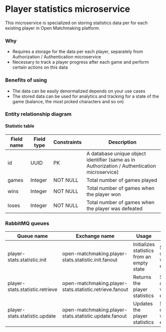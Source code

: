 # Player statistics microservice

This microservice is specialized on storing statistics data per for each existing player in Open Matchmaking platform.

### Why 
- Requires a storage for the data per each player, separately from Authorization / Authentication microservice
- Necessary to track a player progress after each game and perform certain actions on this data 

### Benefits of using
- The data can be easily denormalized depends on your use cases
- The stored data can be used for analytics and tracking for a state of the game (balance, the most picked characters and so on)

### Entity relationship diagram
#### Statistic table
| Field name      | Field type | Constraints | Description                                |
|-----------------|------------|-------------|--------------------------------------------|
| id              | UUID       | PK          | A database unique object identifier (same as in Authorization / Authentication microservice) |
| games           | Integer    | NOT NULL    | Total number of games played                       |
| wins            | Integer    | NOT NULL    | Total number of games when the player won          |
| loses           | Integer    | NOT NULL    | Total number of games when the player was defeated |

### RabbitMQ queues
| Queue name                      | Exchange name                               | Usage                              | Returns                         |
|---------------------------------|---------------------------------------------|------------------------------------|---------------------------------|
| player-stats.statistic.init     | open-matchmaking.player-stats.statistic.init.fanout     | Initializes statistics from an empty state         | Statistics or a validation error |
| player-stats.statistic.retrieve | open-matchmaking.player-stats.statistic.retrieve.fanout | Returns the player statistics    | Statistics or a validation error |
| player-stats.statistic.update   | open-matchmaking.player-stats.statistic.update.fanout   | Updates the player statistics | Statistics or a validation error |
